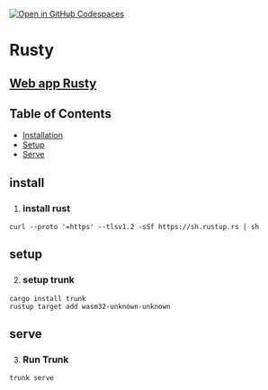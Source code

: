 [![Open in GitHub Codespaces](https://github.com/codespaces/badge.svg)](https://codespaces.new/gurraoptimus/rusty/tree/rust?quickstart=1)

# Rusty
## [Web app Rusty](src/main.rs)


<!-- TABLE OF CONTENTS -->
## Table of Contents
* [Installation](#install)
* [Setup](#setup)
* [Serve](#serve)

## install
1. ### install rust
````
curl --proto '=https' --tlsv1.2 -sSf https://sh.rustup.rs | sh
````
## setup
2. ### setup trunk

````
cargo install trunk
rustup target add wasm32-unknown-unknown
````
## serve
3. ### Run Trunk

````
trunk serve
````